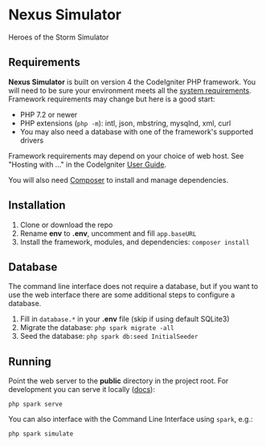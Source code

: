 # Nexus Simulator

Heroes of the Storm Simulator

## Requirements

**Nexus Simulator** is built on version 4 the CodeIgniter PHP framework. You will need to be
sure your environment meets all the
[system requirements](https://codeigniter4.github.io/CodeIgniter4/intro/requirements.html).
Framework requirements may change but here is a good start:

* PHP 7.2 or newer
* PHP extensions (`php -m`): intl, json, mbstring, mysqlnd, xml, curl
* You may also need a database with one of the framework's supported drivers

Framework requirements may depend on your choice of web host. See "Hosting with ..."
in the CodeIgniter [User Guide](https://codeigniter4.github.io/CodeIgniter4/installation/running.html).

You will also need [Composer](https://getcomposer.org/download/) to install and manage dependencies.

## Installation

1. Clone or download the repo
2. Rename **env** to **.env**, uncomment and fill `app.baseURL`
3. Install the framework, modules, and dependencies: `composer install`

## Database

The command line interface does not require a database, but if you want to use the web
interface there are some additional steps to configure a database.

1. Fill in `database.*` in your **.env** file (skip if using default SQLite3)
2. Migrate the database: `php spark migrate -all`
3. Seed the database: `php spark db:seed InitialSeeder`

## Running

Point the web server to the **public** directory in the project root.
For development you can serve it locally
([docs](https://codeigniter4.github.io/CodeIgniter4/installation/running.html)):

	php spark serve

You can also interface with the Command Line Interface using `spark`, e.g.:

	php spark simulate
